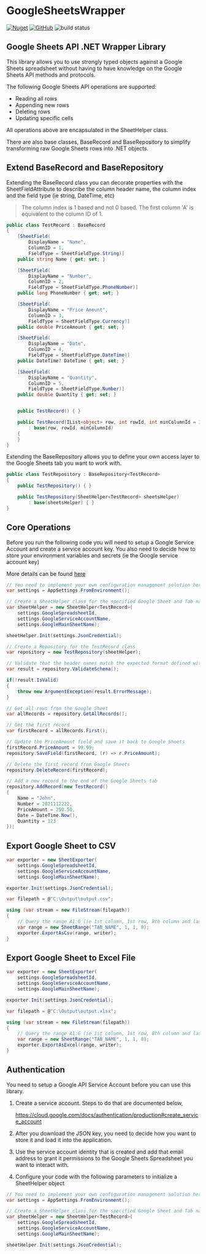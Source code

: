 # GoogleSheetsWrapper
[![Nuget](https://img.shields.io/nuget/v/GoogleSheetsWrapper)](https://www.nuget.org/packages/GoogleSheetsWrapper/) [![GitHub](https://img.shields.io/github/license/SteveWinward/GoogleSheetsWrapper)](LICENSE) ![build status](https://github.com/SteveWinward/GoogleSheetsWrapper/actions/workflows/dotnet.yml/badge.svg)

## Google Sheets API .NET Wrapper Library

This library allows you to use strongly typed objects against a Google Sheets spreadsheet without having to have knowledge on the Google Sheets API methods and protocols. 

The following Google Sheets API operations are supported: 

* Reading all rows
* Appending new rows
* Deleting rows
* Updating specific cells

All operations above are encapsulated in the SheetHelper class. 

There are also base classes, BaseRecord and BaseRepository to simplify transforming raw Google Sheets rows into .NET objects. 

## Extend BaseRecord and BaseRepository

Extending the BaseRecord class you can decorate properties with the SheetFieldAttribute to describe the column header name, the column index and the field type (ie string, DateTime, etc)

> The column index is 1 based and not 0 based. The first column 'A' is equivalent to the column ID of 1. 

```csharp
public class TestRecord : BaseRecord
{
    [SheetField(
        DisplayName = "Name",
        ColumnID = 1,
        FieldType = SheetFieldType.String)]
    public string Name { get; set; }

    [SheetField(
        DisplayName = "Number",
        ColumnID = 2,
        FieldType = SheetFieldType.PhoneNumber)]
    public long PhoneNumber { get; set; }

    [SheetField(
        DisplayName = "Price Amount",
        ColumnID = 3,
        FieldType = SheetFieldType.Currency)]
    public double PriceAmount { get; set; }

    [SheetField(
        DisplayName = "Date",
        ColumnID = 4,
        FieldType = SheetFieldType.DateTime)]
    public DateTime? DateTime { get; set; }

    [SheetField(
        DisplayName = "Quantity",
        ColumnID = 5,
        FieldType = SheetFieldType.Number)]
    public double Quantity { get; set; }


    public TestRecord() { }

    public TestRecord(IList<object> row, int rowId, int minColumnId = 1)
        : base(row, rowId, minColumnId)
    {
    }
}
```

Extending the BaseRepository allows you to define your own access layer to the Google Sheets tab you want to work with. 

```csharp
public class TestRepository : BaseRepository<TestRecord>
{
    public TestRepository() { }

    public TestRepository(SheetHelper<TestRecord> sheetsHelper)
        : base(sheetsHelper) { }
}
```

## Core Operations  

Before you run the following code you will need to setup a Google Service Account and create a service account key.  You also need to decide how to store your environment variables and secrets (ie the Google service account key)

More details can be found [here](#authentication)

```csharp
// You need to implement your own configuration management solution here!
var settings = AppSettings.FromEnvironment();

// Create a SheetHelper class for the specified Google Sheet and Tab name
var sheetHelper = new SheetHelper<TestRecord>(
    settings.GoogleSpreadsheetId,
    settings.GoogleServiceAccountName,
    settings.GoogleMainSheetName);

sheetHelper.Init(settings.JsonCredential);

// Create a Repository for the TestRecord class
var repository = new TestRepository(sheetHelper);

// Validate that the header names match the expected format defined with the SheetFieldAttribute values
var result = repository.ValidateSchema();

if(!result.IsValid)
{
    throw new ArgumentException(result.ErrorMessage);
}

// Get all rows from the Google Sheet
var allRecords = repository.GetAllRecords();

// Get the first record
var firstRecord = allRecords.First();

// Update the PriceAmount field and save it back to Google Sheets
firstRecord.PriceAmount = 99.99;
repository.SaveField(firstRecord, (r) => r.PriceAmount);

// Delete the first record from Google Sheets
repository.DeleteRecord(firstRecord);

// Add a new record to the end of the Google Sheets tab
repository.AddRecord(new TestRecord()
{
    Name = "John",
    Number = 2021112222,
    PriceAmount = 250.50,
    Date = DateTime.Now(),
    Quantity = 123
});

```

## Export Google Sheet to CSV

```csharp
var exporter = new SheetExporter(
    settings.GoogleSpreadsheetId, 
    settings.GoogleServiceAccountName, 
    settings.GoogleMainSheetName);

exporter.Init(settings.JsonCredential);

var filepath = @"C:\Output\output.csv";

using (var stream = new FileStream(filepath))
{
    // Query the range A1:G (ie 1st column, 1st row, 8th column and last row in the sheet)
    var range = new SheetRange("TAB_NAME", 1, 1, 8);
    exporter.ExportAsCsv(range, writer);
}

```

## Export Google Sheet to Excel File

```csharp
var exporter = new SheetExporter(
    settings.GoogleSpreadsheetId, 
    settings.GoogleServiceAccountName, 
    settings.GoogleMainSheetName);

exporter.Init(settings.JsonCredential);

var filepath = @"C:\Output\output.xlsx";

using (var stream = new FileStream(filepath))
{
    // Query the range A1:G (ie 1st column, 1st row, 8th column and last row in the sheet)
    var range = new SheetRange("TAB_NAME", 1, 1, 8);
    exporter.ExportAsExcel(range, writer);
}

```

## Authentication
You need to setup a Google API Service Account before you can use this library.  

1. Create a service account.  Steps to do that are documented below,

    https://cloud.google.com/docs/authentication/production#create_service_account

2. After you download the JSON key, you need to decide how you want to store it and load it into the application.  

3. Use the service account identity that is created and add that email address to grant it permissions to the Google Sheets Spreadsheet you want to interact with.

4. Configure your code with the following parameters to initialize a SheetHelper object

```csharp
// You need to implement your own configuration management solution here!
var settings = AppSettings.FromEnvironment();

// Create a SheetHelper class for the specified Google Sheet and Tab name
var sheetHelper = new SheetHelper<TestRecord>(
    settings.GoogleSpreadsheetId,
    settings.GoogleServiceAccountName,
    settings.GoogleMainSheetName);

sheetHelper.Init(settings.JsonCredential);
```

